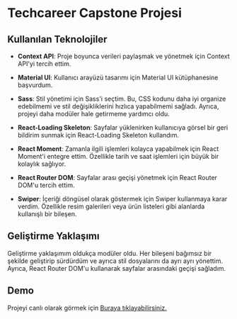 # Techcareer Capstone Projesi

## Kullanılan Teknolojiler

- **Context API**: Proje boyunca verileri paylaşmak ve yönetmek için Context API'yi tercih ettim.

- **Material UI**: Kullanıcı arayüzü tasarımı için Material UI kütüphanesine başvurdum.

- **Sass**: Stil yönetimi için Sass'i seçtim. Bu, CSS kodunu daha iyi organize edebilmemi ve stil değişikliklerini hızlıca yapabilmemi sağladı. Ayrıca, projeyi daha modüler hale getirmeme yardımcı oldu.

- **React-Loading Skeleton**: Sayfalar yüklenirken kullanıcıya görsel bir geri bildirim sunmak için React-Loading Skeleton kullandım.

- **React Moment**: Zamanla ilgili işlemleri kolayca yapabilmek için React Moment'i entegre ettim. Özellikle tarih ve saat işlemleri için büyük bir kolaylık sağlıyor.

- **React Router DOM**: Sayfalar arası geçişi yönetmek için React Router DOM'u tercih ettim.

- **Swiper**: İçeriği döngüsel olarak göstermek için Swiper kullanmaya karar verdim. Özellikle resim galerileri veya ürün listeleri gibi alanlarda kullanışlı bir bileşen.

## Geliştirme Yaklaşımı

Geliştirme yaklaşımım oldukça modüler oldu. Her bileşeni bağımsız bir şekilde geliştirip sürdürdüm ve ayrıca stil dosyalarını da ayrı ayrı yönettim. Ayrıca, React Router DOM'u kullanarak sayfalar arasındaki geçişi sağladım.

## Demo

Projeyi canlı olarak görmek için [Buraya tıklayabilirsiniz.](https://kultursanart.netlify.app/)


